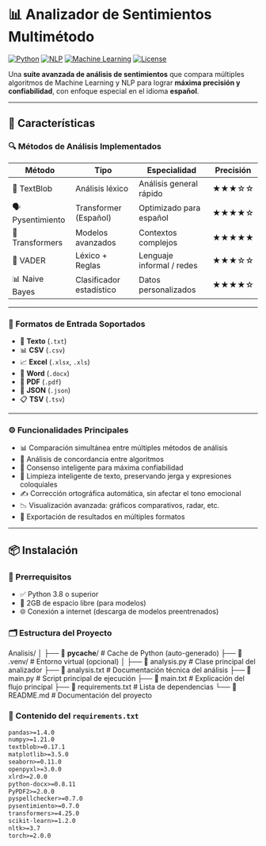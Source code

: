 # 📊 Analizador de Sentimientos Multimétodo

[![Python](https://img.shields.io/badge/Python-3.8%2B-blue?logo=python&logoColor=white)](https://www.python.org/)
[![NLP](https://img.shields.io/badge/NLP-Sentiment%20Analysis-orange?logo=ai&logoColor=white)]()
[![Machine Learning](https://img.shields.io/badge/Machine-Learning-success?logo=tensorflow&logoColor=white)]()
[![License](https://img.shields.io/badge/License-MIT-green?logo=open-source-initiative&logoColor=white)](./LICENSE)

Una **suite avanzada de análisis de sentimientos** que compara múltiples algoritmos de Machine Learning y NLP para lograr **máxima precisión y confiabilidad**, con enfoque especial en el idioma **español**.

---

## 🚀 Características

### 🔍 Métodos de Análisis Implementados

| Método          | Tipo                   | Especialidad                  | Precisión    |
|----------------|------------------------|-------------------------------|--------------|
| 🧠 TextBlob     | Análisis léxico         | Análisis general rápido       | ★★★☆☆        |
| 🗣️ Pysentimiento | Transformer (Español)   | Optimizado para español       | ★★★★☆        |
| 🤖 Transformers | Modelos avanzados       | Contextos complejos           | ★★★★★        |
| 📏 VADER        | Léxico + Reglas         | Lenguaje informal / redes     | ★★★☆☆        |
| 📊 Naive Bayes  | Clasificador estadístico| Datos personalizados          | ★★★★☆        |

---

### 📁 Formatos de Entrada Soportados

- 📝 **Texto** (`.txt`)  
- 📊 **CSV** (`.csv`)  
- 📈 **Excel** (`.xlsx`, `.xls`)  
- 📄 **Word** (`.docx`)  
- 📕 **PDF** (`.pdf`)  
- 🧾 **JSON** (`.json`)  
- 📋 **TSV** (`.tsv`)  

---

### ⚙️ Funcionalidades Principales

- 📊 Comparación simultánea entre múltiples métodos de análisis  
- 🔄 Análisis de concordancia entre algoritmos  
- 🎯 Consenso inteligente para máxima confiabilidad  
- 🧹 Limpieza inteligente de texto, preservando jerga y expresiones coloquiales  
- ✍️ Corrección ortográfica automática, sin afectar el tono emocional  
- 📉 Visualización avanzada: gráficos comparativos, radar, etc.  
- 💾 Exportación de resultados en múltiples formatos  

---

## 📦 Instalación

### 🔧 Prerrequisitos

- ✅ Python 3.8 o superior  
- 💾 2GB de espacio libre (para modelos)  
- 🌐 Conexión a internet (descarga de modelos preentrenados)

### 🗂️ Estructura del Proyecto

Analisis/
│
├── 📁 __pycache__/                 # Cache de Python (auto-generado)
├── 📁 .venv/                       # Entorno virtual (opcional)
│
├── 📄 analysis.py                  # Clase principal del analizador
├── 📄 analysis.txt                 # Documentación técnica del análisis
├── 📄 main.py                      # Script principal de ejecución
├── 📄 main.txt                     # Explicación del flujo principal
├── 📄 requirements.txt             # Lista de dependencias
└── 📄 README.md                    # Documentación del proyecto

### 📄 Contenido del `requirements.txt`

```txt
pandas>=1.4.0
numpy>=1.21.0
textblob>=0.17.1
matplotlib>=3.5.0
seaborn>=0.11.0
openpyxl>=3.0.0
xlrd>=2.0.0
python-docx>=0.8.11
PyPDF2>=2.0.0
pyspellchecker>=0.7.0
pysentimiento>=0.7.0
transformers>=4.25.0
scikit-learn>=1.2.0
nltk>=3.7
torch>=2.0.0

